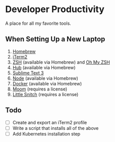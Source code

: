 # Developer Productivity

A place for all my favorite tools.

## When Setting Up a New Laptop

1. [Homebrew](https://brew.sh/)
2. [iTerm2](https://www.iterm2.com/)
3. [ZSH](https://github.com/robbyrussell/oh-my-zsh/wiki/Installing-ZSH#macos) (available via Homebrew) and [Oh My ZSH](https://github.com/robbyrussell/oh-my-zsh#basic-installation)
4. [Hub](https://hub.github.com/) (available via Homebrew)
5. [Sublime Text 3](https://www.sublimetext.com/3)
6. [Node](https://nodejs.org/en/) (available via Homebrew)
7. [Docker](https://www.docker.com/docker-mac) (available via Homebrew)
8. [Moom](https://manytricks.com/moom/) (requires a license)
9. [Little Snitch](https://www.obdev.at/products/littlesnitch/index.html) (requires a license)

## Todo

- [ ] Create and export an iTerm2 profile
- [ ] Write a script that installs all of the above
- [ ] Add Kubernetes installation step
